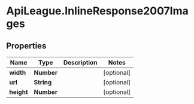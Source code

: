 # ApiLeague.InlineResponse2007Images

## Properties

Name | Type | Description | Notes
------------ | ------------- | ------------- | -------------
**width** | **Number** |  | [optional] 
**url** | **String** |  | [optional] 
**height** | **Number** |  | [optional] 


